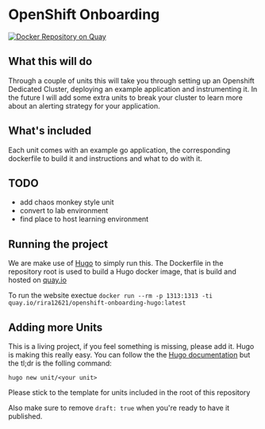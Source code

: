 # OpenShift Onboarding

[![Docker Repository on Quay](https://quay.io/repository/rira12621/openshift-onboarding-hugo/status "Docker Repository on Quay")](https://quay.io/repository/rira12621/openshift-onboarding-hugo)

## What this will do
Through a couple of units this will take you through setting up an Openshift Dedicated Cluster, deploying an example application and instrumenting it.
In the future I will add some extra units to break your cluster to learn more about an alerting strategy for your application.

## What's included
Each unit comes with an example go application, the corresponding dockerfile to build it and instructions and what to do with it.

## TODO
* add chaos monkey style unit
* convert to lab environment
* find place to host learning environment


## Running the project
We are make use of [Hugo](https://gohugo.io/) to simply run this.
The Dockerfile in the repository root is used to build a Hugo docker image, that is build and hosted on [quay.io](https://quay.io/rira12621/openshift-onboarding-hugo)

To run the website exectue `docker run --rm -p 1313:1313 -ti quay.io/rira12621/openshift-onboarding-hugo:latest`

## Adding more Units
This is a living project, if you feel something is missing, please add it.
Hugo is making this really easy.
You can follow the the [Hugo documentation](https://gohugo.io/getting-started/) but the tl;dr is the folling command:

```
hugo new unit/<your unit>
```
Please stick to the template for units included in the root of this repository

Also make sure to remove `draft: true` when you're ready to have it published.

